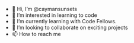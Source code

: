 - 👋 Hi, I’m @caymansunsets
- 👀 I’m interested in learning to code
- 🌱 I’m currently learning with Code Fellows.
- 💞️ I’m looking to collaborate on exciting projects
- 📫 How to reach me 

<!---
caymansunsets/caymansunsets is a ✨ special ✨ repository because its `README.md` (this file) appears on your GitHub profile.
You can click the Preview link to take a look at your changes.
--->
